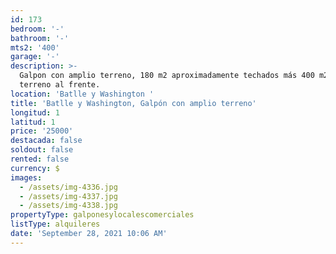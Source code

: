 ```yaml
---
id: 173
bedroom: '-'
bathroom: '-'
mts2: '400'
garage: '-'
description: >-
  Galpon con amplio terreno, 180 m2 aproximadamente techados más 400 m2 de
  terreno al frente. 
location: 'Batlle y Washington '
title: 'Batlle y Washington, Galpón con amplio terreno'
longitud: 1
latitud: 1
price: '25000'
destacada: false
soldout: false
rented: false
currency: $
images:
  - /assets/img-4336.jpg
  - /assets/img-4337.jpg
  - /assets/img-4338.jpg
propertyType: galponesylocalescomerciales
listType: alquileres
date: 'September 28, 2021 10:06 AM'
---
```


